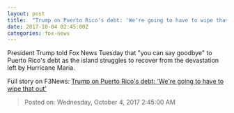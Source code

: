```yaml
---
layout: post
title:  "Trump on Puerto Rico's debt: 'We're going to have to wipe that out'"
date: 2017-10-04 02:45:00Z
categories: fox-news
---
```


President Trump told Fox News Tuesday that "you can say goodbye" to Puerto Rico's debt as the island struggles to recover from the devastation left by Hurricane Maria.


Full story on F3News: [Trump on Puerto Rico's debt: 'We're going to have to wipe that out'](http://www.f3nws.com/n/teZhHJ)

> Posted on: Wednesday, October 4, 2017 2:45:00 AM

